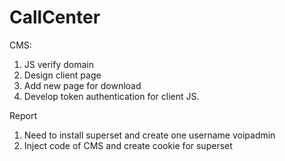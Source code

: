 # CallCenter

CMS:
  1. JS verify domain
  2. Design client page
  3. Add new page for download
  4. Develop token authentication for client JS.

Report
  1. Need to install superset and create one username voipadmin
  2. Inject code of CMS and create cookie for superset
